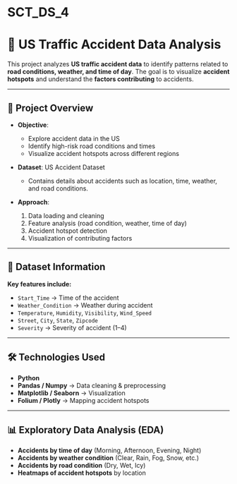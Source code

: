 # SCT_DS_4

# 🚦 US Traffic Accident Data Analysis

This project analyzes **US traffic accident data** to identify patterns related to **road conditions, weather, and time of day**. The goal is to visualize **accident hotspots** and understand the **factors contributing** to accidents.

---

## 📌 Project Overview
- **Objective**:  
  - Explore accident data in the US  
  - Identify high-risk road conditions and times  
  - Visualize accident hotspots across different regions  

- **Dataset**: US Accident Dataset
  - Contains details about accidents such as location, time, weather, and road conditions.

- **Approach**:  
  1. Data loading and cleaning  
  2. Feature analysis (road condition, weather, time of day)  
  3. Accident hotspot detection  
  4. Visualization of contributing factors  

---

## 📂 Dataset Information
**Key features include:**
- `Start_Time` → Time of the accident  
- `Weather_Condition` → Weather during accident  
- `Temperature`, `Humidity`, `Visibility`, `Wind_Speed`  
- `Street`, `City`, `State`, `Zipcode`  
- `Severity` → Severity of accident (1–4)

---

## 🛠️ Technologies Used
- **Python**  
- **Pandas / Numpy** → Data cleaning & preprocessing  
- **Matplotlib / Seaborn** → Visualization  
- **Folium / Plotly** → Mapping accident hotspots  

---

## 📊 Exploratory Data Analysis (EDA)
- **Accidents by time of day** (Morning, Afternoon, Evening, Night)  
- **Accidents by weather condition** (Clear, Rain, Fog, Snow, etc.)  
- **Accidents by road condition** (Dry, Wet, Icy)  
- **Heatmaps of accident hotspots** by location  


